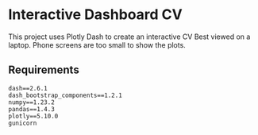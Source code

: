 # Interactive Dashboard CV
This project uses Plotly Dash to create an interactive CV
Best viewed on a laptop. Phone screens are too small to show the plots.

## Requirements

```
dash==2.6.1
dash_bootstrap_components==1.2.1
numpy==1.23.2
pandas==1.4.3
plotly==5.10.0
gunicorn
```
